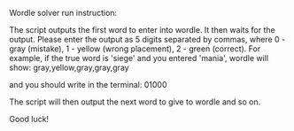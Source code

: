 Wordle solver run instruction:

The script outputs the first word to enter into wordle.
It then waits for the output. Please enter the output as 5 digits 
separated by commas, where 0 - gray (mistake), 1 - yellow (wrong placement),
2 - green (correct). 
For example, if the true word is 'siege' and you entered 'mania', 
wordle will show:
gray,yellow,gray,gray,gray

and you should write in the terminal:
01000

The script will then output the next word to give to wordle and so on.

Good luck!

